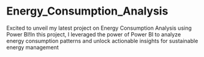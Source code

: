 # Energy_Consumption_Analysis
Excited to unveil my latest project on Energy Consumption Analysis using Power BI!In this project, I leveraged the power of Power BI to analyze energy consumption patterns and unlock actionable insights for sustainable energy management
